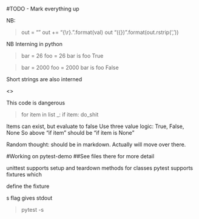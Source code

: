 #TODO - Mark everything up

NB: 
>out = “”
>out += “{\r}.”.format(val)
>out “({})”.format(out.rstrip(‘,’))


NB 
Interning in python
>bar = 26
>foo = 26
>bar is foo
True

>bar = 2000
>foo = 2000
>bar is foo
False

Short strings are also interned

<<Break>>

This code is dangerous

>for item in list _:
>    if item:
>        do_shit

Items can exist, but evaluate to false
Use three value logic: True, False, None
So above “if item” should be “if item is None”

Random thought: should be in markdown. Actually will move over there.

#Working on pytest-demo
##See files there for more detail

unittest supports setup and teardown methods for classes
pytest supports fixtures which 

define the fixture

s flag gives stdout 
>pytest -s 

